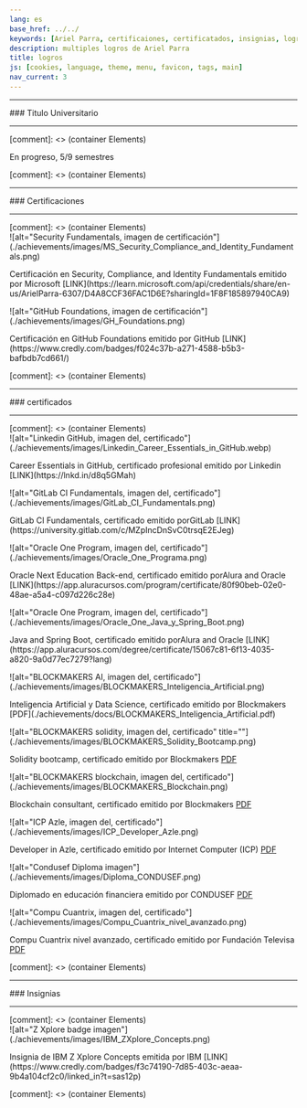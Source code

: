 ```yaml
---
lang: es
base_href: ../../
keywords: [Ariel Parra, certificaiones, certificatados, insignias, logros, titulo, diplomas]
description: multiples logros de Ariel Parra
title: logros
js: [cookies, language, theme, menu, favicon, tags, main]
nav_current: 3
---
```


<div class="container">
    <div class="card" data-tags="degree">
      <hr>
      <div class="center">
        ### Titulo Universitario
      </div>
      <hr> 
    </div>
  </div>[comment]: <> (container Elements)
  <div class="container grid">
    <div class="card" data-tags="degree">
      <div class="center">
        <p>En progreso, 5/9 semestres</p>
      </div>
      <div class="progress-bar">
        <div class="progress" style="width: 55.55%;"></div>
      </div>
    </div>
  </div>[comment]: <> (container Elements)
  <div class="container">
    <div class="card" data-tags="certification">
      <hr>
      <div class="center">
        ### Certificaciones
      </div>
      <hr>
    </div>
  </div>[comment]: <> (container Elements)
  <div class="container grid max-width">
    <div class="card" data-tags="certification cybersecurity">
      ![alt="Security Fundamentals, imagen de certificación"](./achievements/images/MS_Security_Compliance_and_Identity_Fundamentals.png)
      <div class="center">
        <p>
          Certificación en Security, Compliance, and Identity Fundamentals emitido por Microsoft
          [LINK](https://learn.microsoft.com/api/credentials/share/en-us/ArielParra-6307/D4A8CCF36FAC1D6E?sharingId=1F8F185897940CA9)
        </p>
      </div>
    </div>
    <div class="card" data-tags="certification devops">
      ![alt="GitHub Foundations, imagen de certificación"](./achievements/images/GH_Foundations.png)
      <div class="center">
        <p>
          Certificación en GitHub Foundations emitido por GitHub
          [LINK](https://www.credly.com/badges/f024c37b-a271-4588-b5b3-bafbdb7cd661/)
        </p>
      </div>
    </div>
  </div>[comment]: <> (container Elements)
  <div class="container">
    <div class="card" data-tags="certificate">
      <hr>
      <div class="center">
        ### certificados
      </div>
      <hr>
    </div>
  </div>[comment]: <> (container Elements)
  <div class="container grid max-width">
    <div class="card" data-tags="certificate devops">
      ![alt="Linkedin GitHub, imagen del, certificado"](./achievements/images/Linkedin_Career_Essentials_in_GitHub.webp)
      <div class="center">
        <p>
          Career Essentials in GitHub, certificado profesional emitido por Linkedin
          [LINK](https://lnkd.in/d8q5GMah)
        </p>
      </div>
    </div>
    <div class="card" data-tags="certificate devops">
      ![alt="GitLab CI Fundamentals, imagen del, certificado"](./achievements/images/GitLab_CI_Fundamentals.png)
      <div class="center">
        <p>
          GitLab CI Fundamentals, certificado emitido porGitLab
          [LINK](https://university.gitlab.com/c/MZpIncDnSvC0trsqE2EJeg)
        </p>
      </div>
    </div>
    <div class="card" data-tags="certificate progamming">
      ![alt="Oracle One Program, imagen del, certificado"](./achievements/images/Oracle_One_Programa.png)
      <div class="center">
        <p>
          Oracle Next Education Back-end, certificado emitido porAlura and Oracle
          [LINK](https://app.aluracursos.com/program/certificate/80f90beb-02e0-48ae-a5a4-c097d226c28e)
        </p>
      </div>
    </div>
    <div class="card" data-tags="certificate progamming">
      ![alt="Oracle One Program, imagen del, certificado"](./achievements/images/Oracle_One_Java_y_Spring_Boot.png)
      <div class="center">
        <p>
          Java and Spring Boot, certificado emitido porAlura and Oracle
          [LINK](https://app.aluracursos.com/degree/certificate/15067c81-6f13-4035-a820-9a0d77ec7279?lang)
        </p>
      </div>
    </div>
    <div class="card" data-tags="certificate datascience ai">
      ![alt="BLOCKMAKERS AI, imagen del, certificado"](./achievements/images/BLOCKMAKERS_Inteligencia_Artificial.png)
      <div class="center">
        <p>
          Inteligencia Artificial y Data Science, certificado emitido por Blockmakers
          [PDF](./achievements/docs/BLOCKMAKERS_Inteligencia_Artificial.pdf)
        </p>
      </div>
    </div>
    <div class="card" data-tags="certificate blockchain progamming">
     ![alt="BLOCKMAKERS solidity, imagen del, certificado" title=""](./achievements/images/BLOCKMAKERS_Solidity_Bootcamp.png)
      <div class="center">
        <p>
          Solidity bootcamp, certificado emitido por Blockmakers
          <a href=./achievements/docs/BLOCKMAKERS_Solidity_Bootcamp.pdf>PDF</a>
        </p>
      </div>
    </div>
    <div class="card" data-tags="certificate blockchain">
      ![alt="BLOCKMAKERS blockchain, imagen del, certificado"](./achievements/images/BLOCKMAKERS_Blockchain.png)
      <div class="center">
        <p>
          Blockchain consultant, certificado emitido por Blockmakers
          <a href=./achievements/docs/BLOCKMAKERS_Blockchain.pdf>PDF</a>
        </p>
      </div>
    </div>
    <div class="card" data-tags="certificate blockchain progamming">
      ![alt="ICP Azle, imagen del, certificado"](./achievements/images/ICP_Developer_Azle.png)
      <div class="center">
        <p>
          Developer in Azle, certificado emitido por Internet Computer  (ICP)
          <a href=./achievements/docs/ICP_Developer_Azle.pdf>PDF</a>
        </p>
      </div>
    </div>
    <div class="card" data-tags="certificate">
      ![alt="Condusef Diploma imagen"](./achievements/images/Diploma_CONDUSEF.png)
      <div class="center">
        <p>
          Diplomado en educación financiera emitido por CONDUSEF
          <a href=./achievements/docs/Diploma_CONDUSEF.pdf>PDF</a>
        </p>
      </div>
    </div>
    <div class="card" data-tags="certificate">
      ![alt="Compu Cuantrix, imagen del, certificado"](./achievements/images/Compu_Cuantrix_nivel_avanzado.png)
      <div class="center">
        <p>
          Compu Cuantrix nivel avanzado, certificado emitido por Fundación Televisa 
          <a href=./achievements/docs/Compu_Cuantrix_nivel_avanzado.pdf>PDF</a>
        </p>
      </div>
    </div>
  </div>[comment]: <> (container Elements)
  <div class="container">
    <div class="card" data-tags="badge">
      <hr>
      <div class="center">
        ### Insignias
      </div>
      <hr>
    </div>
  </div>[comment]: <> (container Elements)
  <div class="container grid max-width">
    <div class="card" data-tags="badge cloud networks">
      ![alt="Z Xplore badge imagen"](./achievements/images/IBM_ZXplore_Concepts.png)
      <div class="center">
        <p>
          Insignia de IBM Z Xplore Concepts emitida por IBM
          [LINK](https://www.credly.com/badges/f3c74190-7d85-403c-aeaa-9b4a104cf2c0/linked_in?t=sas12p)
        </p>
      </div>
    </div>
  </div>[comment]: <> (container Elements)

